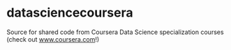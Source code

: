 # datasciencecoursera
Source for shared code from Coursera Data Science specialization courses (check out www.coursera.com!)
